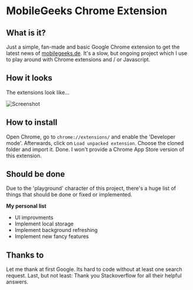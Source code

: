 MobileGeeks Chrome Extension
===================

## What is it?
Just a simple, fan-made and basic Google Chrome extension to get the latest news of [ mobilegeeks.de][mg-link]. It's a slow, but ongoing project which I use to play around with Chrome extensions and / or Javascript.

## How it looks
The extensions look like...

![Screenshot](https://raw.github.com/tscholze/mg-chrome-extension/master/docu-images/v01-130114.png)

## How to install
Open Chrome, go to `chrome://extensions/` and enable the 'Developer mode'. Afterwards, click on `Load unpacked extension`. Choose the cloned folder and import it. Done. I won't provide a Chrome App Store version of this extension.

## Should be done
Due to the 'playground' character of this project, there's a huge list of things that should be done or fixed or implemented.

**My personal list**

* UI improvments
* Implement local storage
* Implement background refreshing
* Implement new fancy features

## Thanks to
Let me thank at first Google. Its hard to code without at least one search request. Last, but not least: Thank you Stackoverflow for all their helpful answers.


[mg-link]: http://www.mobilegeeks.de
